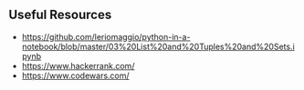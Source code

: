 ## Useful Resources
+ https://github.com/leriomaggio/python-in-a-notebook/blob/master/03%20List%20and%20Tuples%20and%20Sets.ipynb
+ https://www.hackerrank.com/
+ https://www.codewars.com/
